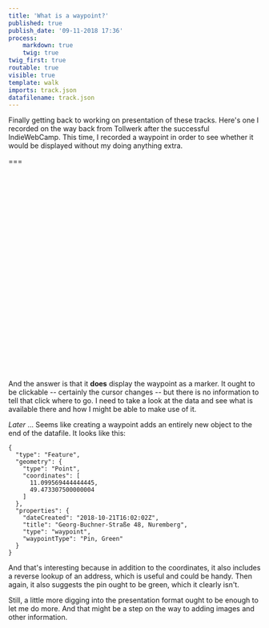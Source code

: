 ```yaml
---
title: 'What is a waypoint?'
published: true
publish_date: '09-11-2018 17:36'
process:
    markdown: true
    twig: true
twig_first: true
routable: true
visible: true
template: walk
imports: track.json
datafilename: track.json
---
```


Finally getting back to working on presentation of these tracks. Here's one I recorded on the way back from Tollwerk after the successful IndieWebCamp. This time, I recorded a waypoint in order to see whether it would be displayed without my doing anything extra.

===

<div id="mapid" style="width: 100%; height: 400px;"></div>

And the answer is that it **does** display the waypoint as a marker. It ought to be clickable -- certainly the cursor changes -- but there is no information to tell that click where to go. I need to take a look at the data and see what is available there and how I might be able to make use of it.

_Later_ ... Seems like creating a waypoint adds an entirely new object to the end of the datafile. It looks like this:

````
{
  "type": "Feature",
  "geometry": {
    "type": "Point",
    "coordinates": [
      11.099569444444445,
      49.473307500000004
    ]
  },
  "properties": {
    "dateCreated": "2018-10-21T16:02:02Z",
    "title": "Georg-Buchner-Straße 48, Nuremberg",
    "type": "waypoint",
    "waypointType": "Pin, Green"
  }
}
````

And that's interesting because in addition to the coordinates, it also includes a reverse lookup of an address, which is useful and could be handy. Then again, it also suggests the pin ought to be green, which it clearly isn't.

Still, a little more digging into the presentation format ought to be enough to let me do more. And that might be a step on the way to adding images and other information.




 